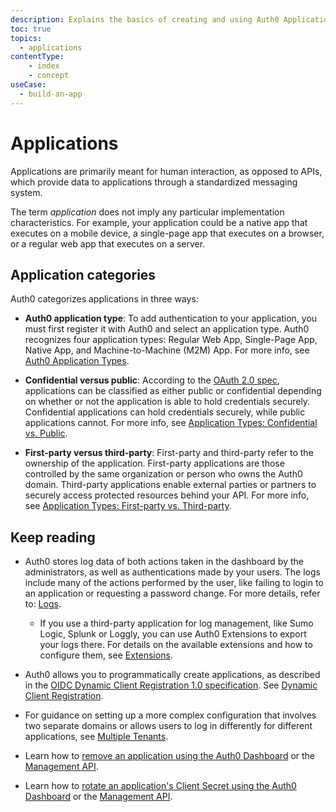 ```yaml
---
description: Explains the basics of creating and using Auth0 Applications.
toc: true
topics:
  - applications
contentType: 
    - index
    - concept
useCase:
  - build-an-app
---
```

# Applications

Applications are primarily meant for human interaction, as opposed to APIs, which provide data to applications through a standardized messaging system.

The term _application_ does not imply any particular implementation characteristics. For example, your application could be a native app that executes on a mobile device, a single-page app that executes on a browser, or a regular web app that executes on a server.

## Application categories

Auth0 categorizes applications in three ways:

* **Auth0 application type**: To add authentication to your application, you must first register it with Auth0 and select an application type. Auth0 recognizes four application types: Regular Web App, Single-Page App, Native App, and Machine-to-Machine (M2M) App. For more info, see [Auth0 Application Types](/applications/concepts/app-types-auth0).

* **Confidential versus public**: According to the [OAuth 2.0 spec](https://tools.ietf.org/html/rfc6749#section-2.1), applications can be classified as either public or confidential depending on whether or not the application is able to hold credentials securely. Confidential applications can hold credentials securely, while public applications cannot. For more info, see [Application Types: Confidential vs. Public](/applications/concepts/app-types-confidential-public).

* **First-party versus third-party**: First-party and third-party refer to the ownership of the application. First-party applications are those controlled by the same organization or person who owns the Auth0 domain. Third-party applications enable external parties or partners to securely access protected resources behind your API. For more info, see [Application Types: First-party vs. Third-party](/applications/concepts/app-types-first-third-party).

  
## Keep reading

* Auth0 stores log data of both actions taken in the dashboard by the administrators, as well as authentications made by your users. The logs include many of the actions performed by the user, like failing to login to an application or requesting a password change. For more details, refer to: [Logs](/logs).

  * If you use a third-party application for log management, like Sumo Logic, Splunk or Loggly, you can use Auth0 Extensions to export your logs there. For details on the available extensions and how to configure them, see [Extensions](/extensions).

* Auth0 allows you to programmatically create applications, as described in the [OIDC Dynamic Client Registration 1.0 specification](https://openid.net/specs/openid-connect-registration-1_0.html). See [Dynamic Client Registration](/api-auth/dynamic-client-registration).

* For guidance on setting up a more complex configuration that involves two separate domains or allows users to log in differently for different applications, see [Multiple Tenants](/applications/concepts/multiple-tenants).

* Learn how to [remove an application using the Auth0 Dashboard](/dashboard/guides/applications/remove-app) or the [Management API](/api/management/guides/applications/remove-app).

* Learn how to [rotate an application's Client Secret using the Auth0 Dashboard](/dashboard/guides/applications/rotate-client-secret) or the [Management API](/api/management/guides/applications/rotate-client-secret).
